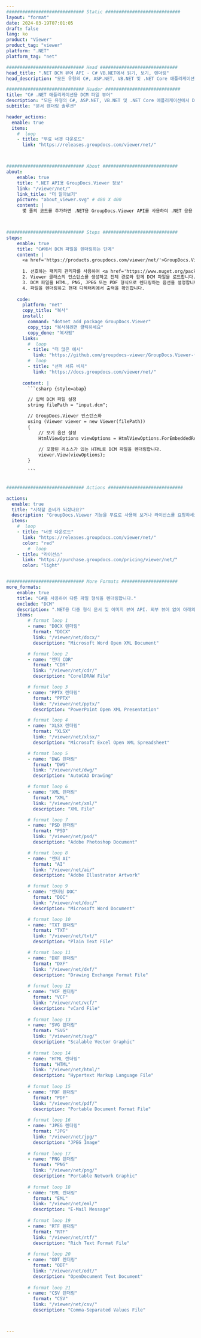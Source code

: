 ```yaml
---
############################# Static ############################
layout: "format"
date: 2024-03-19T07:01:05
draft: false
lang: ko
product: "Viewer"
product_tag: "viewer"
platform: ".NET"
platform_tag: "net"

############################# Head #############################
head_title: ".NET DCM 뷰어 API - C# VB.NET에서 읽기, 보기, 렌더링"
head_description: "모든 유형의 C#, ASP.NET, VB.NET 및 .NET Core 애플리케이션에서 DCM을 읽고 렌더링하고 표시하는 .NET 문서 뷰어 API입니다."

############################# Header ############################
title: "C# .NET 애플리케이션용 DCM 파일 뷰어" 
description: "모든 유형의 C#, ASP.NET, VB.NET 및 .NET Core 애플리케이션에서 DCM 파일을 읽고, 렌더링하고 표시하는 .NET 문서 뷰어 API입니다. HTML5, PDF 또는 몇 줄의 코드를 사용하여 이미지로 실제 형식 및 레이아웃으로 렌더링된 파일을 봅니다." 
subtitle: "문서 렌더링 솔루션" 

header_actions:
  enable: true
  items:
    #  loop
    - title: "무료 너겟 다운로드"
      link: "https://releases.groupdocs.com/viewer/net/"



############################# About ############################
about:
    enable: true
    title: ".NET API용 GroupDocs.Viewer 정보"
    link: "/viewer/net/"
    link_title: "더 알아보기"
    picture: "about_viewer.svg" # 480 X 400
    content: |
      몇 줄의 코드를 추가하면 .NET용 GroupDocs.Viewer API를 사용하여 .NET 응용 프로그램에서 190개 이상의 인기 있는 문서 형식을 볼 수 있습니다. 개발자는 PDF, 워드 프로세싱, Excel 스프레드시트, 프리젠테이션, Visio, Project, Outlook 및 기타 널리 사용되는 문서 형식을 HTML5, 이미지 또는 PDF 모드로 쉽게 표시할 수 있습니다. 문서 렌더링은 빠르고 원본 소스 파일과 동일하며 추가 소프트웨어나 기타 외부 라이브러리를 설치할 필요가 없습니다.



############################# Steps ############################
steps:
    enable: true
    title: "C#에서 DCM 파일을 렌더링하는 단계" 
    content: |
      <a href='https://products.groupdocs.com/viewer/net/'>GroupDocs.Viewer</a>를 사용하면 몇 단계만으로 DCM을(를) HTML, JPEG, PNG 또는 PDF로 렌더링할 수 있습니다.
      
      1. 선호하는 패키지 관리자를 사용하여 <a href='https://www.nuget.org/packages/groupdocs.viewer'>GroupDocs.Viewer for .NET</a>을 설치하세요. 
      2. Viewer 클래스의 인스턴스를 생성하고 전체 경로와 함께 DCM 파일을 로드합니다.  
      3. DCM 파일을 HTML, PNG, JPEG 또는 PDF 형식으로 렌더링하는 옵션을 설정합니다. 
      4. 파일을 렌더링하고 현재 디렉터리에서 출력을 확인합니다. 
   
    code:
      platform: "net"
      copy_title: "복사"
      install:
        command: "dotnet add package GroupDocs.Viewer"
        copy_tip: "복사하려면 클릭하세요"
        copy_done: "복사됨"
      links:
        #  loop
        - title: "더 많은 예시"
          link: "https://github.com/groupdocs-viewer/GroupDocs.Viewer-for-.NET"
        #  loop
        - title: "선적 서류 비치"
          link: "https://docs.groupdocs.com/viewer/net/"
          
      content: |
        ```csharp {style=abap}

        // 입력 DCM 파일 설정
        string filePath = "input.dcm";

        // GroupDocs.Viewer 인스턴스화
        using (Viewer viewer = new Viewer(filePath))
        {
            // 보기 옵션 설정
            HtmlViewOptions viewOptions = HtmlViewOptions.ForEmbeddedResources();
                
            // 포함된 리소스가 있는 HTML로 DCM 파일을 렌더링합니다.
            viewer.View(viewOptions);
        }

        ```            


############################# Actions ############################

actions:
  enable: true
  title: "시작할 준비가 되셨나요?"
  description: "GroupDocs.Viewer 기능을 무료로 사용해 보거나 라이선스를 요청하세요"
  items:
    #  loop
    - title: "너겟 다운로드"
      link: "https://releases.groupdocs.com/viewer/net/"
      color: "red"
        #  loop
    - title: "라이선스"
      link: "https://purchase.groupdocs.com/pricing/viewer/net/"
      color: "light"


############################# More Formats #####################
more_formats:
    enable: true
    title: "C#을 사용하여 다른 파일 형식을 렌더링합니다."
    exclude: "DCM"
    description: ".NET용 다중 형식 문서 및 이미지 뷰어 API. 외부 뷰어 없이 아래의 인기 있는 파일 형식 중 일부를 확인하세요."
    items: 
        # format loop 1
        - name: "DOCX 렌더링"
          format: "DOCX"
          link: "/viewer/net/docx/"
          description: "Microsoft Word Open XML Document" 

        # format loop 2
        - name: "렌더 CDR" 
          format: "CDR"
          link: "/viewer/net/cdr/"
          description: "CorelDRAW File" 

        # format loop 3
        - name: "PPTX 렌더링"
          format: "PPTX"
          link: "/viewer/net/pptx/"
          description: "PowerPoint Open XML Presentation" 

        # format loop 4
        - name: "XLSX 렌더링"
          format: "XLSX"
          link: "/viewer/net/xlsx/"
          description: "Microsoft Excel Open XML Spreadsheet" 

        # format loop 5
        - name: "DWG 렌더링"
          format: "DWG"
          link: "/viewer/net/dwg/"
          description: "AutoCAD Drawing"

        # format loop 6
        - name: "XML 렌더링"
          format: "XML"
          link: "/viewer/net/xml/"
          description: "XML File"

        # format loop 7
        - name: "PSD 렌더링"
          format: "PSD"
          link: "/viewer/net/psd/"
          description: "Adobe Photoshop Document"

        # format loop 8
        - name: "렌더 AI"
          format: "AI"
          link: "/viewer/net/ai/"
          description: "Adobe Illustrator Artwork"

        # format loop 9
        - name: "렌더링 DOC"
          format: "DOC"
          link: "/viewer/net/doc/"
          description: "Microsoft Word Document" 

        # format loop 10
        - name: "TXT 렌더링" 
          format: "TXT"
          link: "/viewer/net/txt/"
          description: "Plain Text File" 

        # format loop 11
        - name: "DXF 렌더링" 
          format: "DXF"
          link: "/viewer/net/dxf/"
          description: "Drawing Exchange Format File"  
          
        # format loop 12
        - name: "VCF 렌더링"
          format: "VCF"
          link: "/viewer/net/vcf/"
          description: "vCard File"  
              
        # format loop 13
        - name: "SVG 렌더링"
          format: "SVG"
          link: "/viewer/net/svg/"
          description: "Scalable Vector Graphic" 
          
        # format loop 14
        - name: "HTML 렌더링"
          format: "HTML"
          link: "/viewer/net/html/"
          description: "Hypertext Markup Language File" 
          
        # format loop 15
        - name: "PDF 렌더링"
          format: "PDF"
          link: "/viewer/net/pdf/"
          description: "Portable Document Format File"
          
        # format loop 16
        - name: "JPEG 렌더링"
          format: "JPG"
          link: "/viewer/net/jpg/"
          description: "JPEG Image"
          
        # format loop 17
        - name: "PNG 렌더링"
          format: "PNG"
          link: "/viewer/net/png/"
          description: "Portable Network Graphic" 
          
        # format loop 18
        - name: "EML 렌더링"
          format: "EML"
          link: "/viewer/net/eml/"
          description: "E-Mail Message" 
          
        # format loop 19
        - name: "RTF 렌더링"
          format: "RTF"
          link: "/viewer/net/rtf/"
          description: "Rich Text Format File" 
          
        # format loop 20
        - name: "ODT 렌더링"
          format: "ODT"
          link: "/viewer/net/odt/"
          description: "OpenDocument Text Document" 
          
        # format loop 21
        - name: "CSV 렌더링"
          format: "CSV"
          link: "/viewer/net/csv/"
          description: "Comma-Separated Values File" 



---
```

